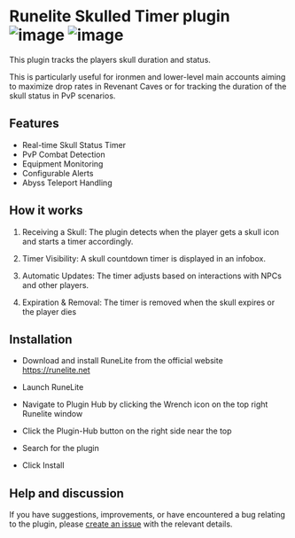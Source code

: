 # Runelite Skulled Timer plugin ![image](https://img.shields.io/endpoint?url=https://api.runelite.net/pluginhub/shields/rank/plugin/emblem-trader-skull-timer) ![image](https://img.shields.io/endpoint?url=https://api.runelite.net/pluginhub/shields/installs/plugin/emblem-trader-skull-timer)



This plugin tracks the players skull duration and status. 

This is particularly useful for ironmen and lower-level main accounts aiming to maximize drop rates in Revenant Caves or for tracking the duration of the skull status in PvP scenarios.

## Features

- Real-time Skull Status Timer
- PvP Combat Detection
- Equipment Monitoring
- Configurable Alerts
- Abyss Teleport Handling

## How it works

1. Receiving a Skull: The plugin detects when the player gets a skull icon and starts a timer accordingly.

2. Timer Visibility: A skull countdown timer is displayed in an infobox.

3. Automatic Updates: The timer adjusts based on interactions with NPCs and other players.

4. Expiration & Removal: The timer is removed when the skull expires or the player dies

## Installation

- Download and install RuneLite from the official website https://runelite.net

- Launch RuneLite

- Navigate to Plugin Hub by clicking the Wrench icon on the top right Runelite window

- Click the Plugin-Hub button on the right side near the top

- Search for the plugin

- Click Install

## Help and discussion

If you have suggestions, improvements, or have encountered a bug relating to the plugin, please [create an issue](https://github.com/Teekiz/skull-timer/issues/new) with the relevant details.


